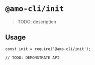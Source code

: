 # `@amo-cli/init`

> TODO: description

## Usage

```
const init = require('@amo-cli/init');

// TODO: DEMONSTRATE API
```
